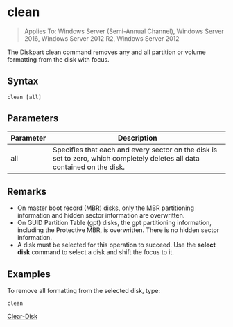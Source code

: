 # clean

>Applies To: Windows Server (Semi-Annual Channel), Windows Server 2016, Windows Server 2012 R2, Windows Server 2012

The Diskpart clean command removes any and all partition or volume formatting from the disk with focus.
## Syntax
```
clean [all]
```
## Parameters
|Parameter|Description|
|-------|--------|
|all|Specifies that each and every sector on the disk is set to zero, which completely deletes all data contained on the disk.|
## Remarks
-   On master boot record (MBR) disks, only the MBR partitioning information and hidden sector information are overwritten.
-   On GUID Partition Table (gpt) disks, the gpt partitioning information, including the Protective MBR, is overwritten. There is no hidden sector information.
-   A disk must be selected for this operation to succeed. Use the **select disk** command to select a disk and shift the focus to it.
## <a name="BKMK_examples"></a>Examples
To remove all formatting from the selected disk, type:
```
clean
```

[Clear-Disk](https://technet.microsoft.com/library/hh848661.aspx)
